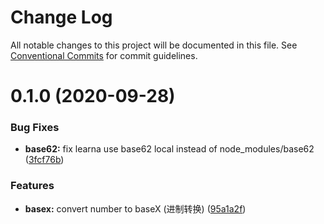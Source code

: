# Change Log

All notable changes to this project will be documented in this file.
See [Conventional Commits](https://conventionalcommits.org) for commit guidelines.

# 0.1.0 (2020-09-28)


### Bug Fixes

* **base62:** fix learna use base62 local instead of node_modules/base62 ([3fcf76b](https://github.com/zcorky/zodash/commit/3fcf76b0da7a7ce375caa580514d8d393e9db657))


### Features

* **basex:** convert number to baseX (进制转换) ([95a1a2f](https://github.com/zcorky/zodash/commit/95a1a2f361d73de5caa3b8e297c1643e97e40983))
